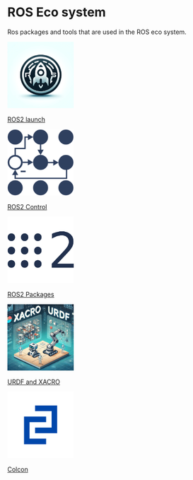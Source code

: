 # ROS Eco system

Ros packages and tools that are used in the ROS eco system.

<div class="grid-container">
    <div class="grid-item">
        <a href="launch">
            <img src="images/launch.png"  width="150" height="150">
            <p>ROS2 launch</p>
        </a>
    </div>
    <div class="grid-item">
        <a href="python">
            <img src="images/control.png"   width="150" height="150">
            <p>ROS2 Control</p>
        </a>
    </div>
    <div class="grid-item">
        <a href="packages">
            <img src="images/ros2.png"   width="150" height="150">
            <p>ROS2 Packages</p>
        </a>
    </div>
</div>


<div class="grid-container">
   <div class="grid-item">
           <a href="urdf_xacro">
               <img src="images/urdf_xacro.png"  width="150" height="150">
               <p>URDF and XACRO</p>
               </a>
           </div>
    <div class="grid-item">
           <a href="colcon">
               <img src="images/colcon.png"  width="150" height="150">
               <p>Colcon</p>
               </a>
           </div>
</div>

